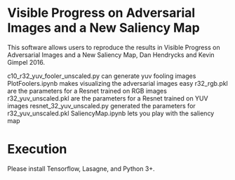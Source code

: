 # Visible Progress on Adversarial Images and a New Saliency Map
This software allows users to reproduce the results in Visible Progress on Adversarial Images and a New Saliency Map, Dan Hendrycks and Kevin Gimpel 2016.

c10_r32_yuv_fooler_unscaled.py can generate yuv fooling images
PlotFoolers.ipynb makes visualizing the adversarial images easy
r32_rgb.pkl are the parameters for a Resnet trained on RGB images
r32_yuv_unscaled.pkl are the parameters for a Resnet trained on YUV images
resnet_32_yuv_unscaled.py generated the parameters for r32_yuv_unscaled.pkl
SaliencyMap.ipynb lets you play with the saliency map

# Execution
Please install Tensorflow, Lasagne, and Python 3+.
